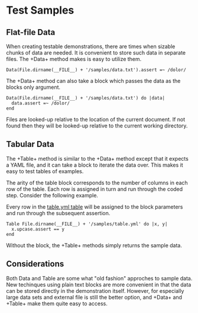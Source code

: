 # Test Samples

## Flat-file Data

When creating testable demonstrations, there are times when sizable
chunks of data are needed. It is convenient to store such data in
separate files. The +Data+ method makes is easy to utilize them.

    Data(File.dirname(__FILE__) + '/samples/data.txt').assert =~ /dolor/

The +Data+ method can also take a block which passes the data
as the blocks only argument.

    Data(File.dirname(__FILE__) + '/samples/data.txt') do |data|
      data.assert =~ /dolor/
    end

Files are looked-up relative to the location of the current document.
If not found then they will be looked-up relative to the current
working directory.

## Tabular Data

The +Table+ method is similar to the +Data+ method except that it
expects a YAML file, and it can take a block to iterate the data over.
This makes it easy to test tables of examples.

The arity of the table block corresponds to the number of columns in
each row of the table. Each row is assigned in turn and run through
the coded step. Consider the following example.

Every row in the [table.yml table](table.yml) will be assigned to
the block parameters and run through the subsequent assertion.

    Table File.dirname(__FILE__) + '/samples/table.yml' do |x, y|
      x.upcase.assert == y
    end

Without the block, the +Table+ methods simply returns the sample data.

## Considerations

Both Data and Table are some what "old fashion" approches to sample
data. New techinques using plain text blocks are more convenient
in that the data can be stored directly in the demonstration itself.
However, for especially large data sets and external file is still
the better option, and +Data+ and +Table+ make them quite easy to
access.

